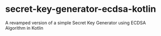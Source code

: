 # secret-key-generator-ecdsa-kotlin
A revamped version of a simple Secret Key Generator using ECDSA Algorithm in Kotlin
